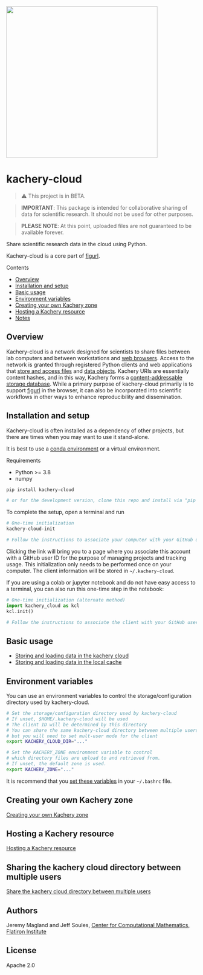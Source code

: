 <img src="https://user-images.githubusercontent.com/3679296/161265718-1127dd6a-a7c4-419b-b9e0-915740c418bc.svg" width="400px" />

# kachery-cloud

> :warning: This project is in BETA.

> **IMPORTANT**: This package is intended for collaborative sharing of data for scientific research. It should not be used for other purposes.

> **PLEASE NOTE**: At this point, uploaded files are not guaranteed to be available forever.

Share scientific research data in the cloud using Python.

Kachery-cloud is a core part of [figurl](https://github.com/flatironinstitute/figurl).

Contents

* [Overview](#overview)
* [Installation and setup](#installation-and-setup)
* [Basic usage](#basic-usage)
* [Environment variables](#environment-variables)
* [Creating your own Kachery zone](./doc/create_kachery_zone.md)
* [Hosting a Kachery resource](https://github.com/scratchrealm/kachery-resource/blob/main/README.md)
* [Notes](#notes)

## Overview

Kachery-cloud is a network designed for scientists to share files between lab computers and between workstations and [web browsers](https://github.com/flatironinstitute/figurl). Access to the network is granted through registered Python clients and web applications that [store and access files](doc/store_load_data.md) and [data objects](doc/store_load_data.md). Kachery URIs are essentially content hashes, and in this way, Kachery forms a [content-addressable storage database](./doc/content_addressable_storage.md). While a primary purpose of kachery-cloud primarily is to support [figurl](https://github.com/flatironinstitute/figurl) in the browser, it can also be incorporated into scientific workflows in other ways to enhance reproducibility and dissemination.

## Installation and setup

Kachery-cloud is often installed as a dependency of other projects, but there are times when you may want to use it stand-alone.

It is best to use a [conda environment](./doc/conda_environments.md) or a virtual environment.

Requirements
* Python >= 3.8
* numpy

```bash
pip install kachery-cloud

# or for the development version, clone this repo and install via "pip install -e ."
```

To complete the setup, open a terminal and run 

```bash
# One-time initialization
kachery-cloud-init

# Follow the instructions to associate your computer with your GitHub user on the kachery-cloud network
```

Clicking the link will bring you to a page where you associate this account with a GitHub user ID for the purpose of managing projects and tracking usage. This initialization only needs to be performed once on your computer. The client information will be stored in `~/.kachery-cloud`.

If you are using a colab or jupyter notebook and do not have easy access to a terminal, you can also run this one-time step in the notebook:

```python
# One-time initialization (alternate method)
import kachery_cloud as kcl
kcl.init()

# Follow the instructions to associate the client with your GitHub user on the kachery-cloud network
```

## Basic usage

* [Storing and loading data in the kachery cloud](doc/store_load_data.md)
* [Storing and loading data in the local cache](doc/store_load_data_local.md)

## Environment variables

You can use an environment variables to control the storage/configuration directory used by kachery-cloud.

```bash
# Set the storage/configuration directory used by kachery-cloud
# If unset, $HOME/.kachery-cloud will be used
# The client ID will be determined by this directory
# You can share the same kachery-cloud directory between multiple users,
# but you will need to set mult-user mode for the client
export KACHERY_CLOUD_DIR="..."

# Set the KACHERY_ZONE environment variable to control
# which directory files are upload to and retrieved from.
# If unset, the default zone is used.
export KACHERY_ZONE="..."
```

It is recommend that you [set these variables](./doc//setting_environment_variables_in_bashrc.md) in your `~/.bashrc` file.

## Creating your own Kachery zone

[Creating your own Kachery zone](./doc/create_kachery_zone.md)

## Hosting a Kachery resource

[Hosting a Kachery resource](https://github.com/scratchrealm/kachery-resource/blob/main/README.md)

## Sharing the kachery cloud directory between multiple users

[Share the kachery cloud directory between multiple users](./doc/share_kachery_cloud_directory_between_multiple_users.md)

## Authors

Jeremy Magland and Jeff Soules, [Center for Computational Mathematics, Flatiron Institute](https://www.simonsfoundation.org/flatiron/center-for-computational-mathematics)

## License

Apache 2.0
